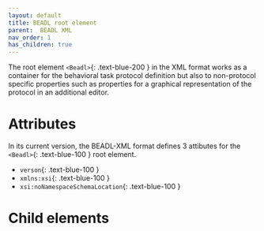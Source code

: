 ```yaml
---
layout: default
title: BEADL root element
parent:  BEADL XML
nav_order: 1
has_children: true
---
```

The root element `<Beadl>`{: .text-blue-200 } in the XML format works as a container for the behavioral task protocol definition but also to non-protocol specific properties such as properties for a graphical representation of the protocol in an additional editor.

# Attributes
In its current version, the BEADL-XML format defines 3 attibutes for the `<Beadl>`{: .text-blue-100 } root element.
- `verson`{: .text-blue-100 } 
- `xmlns:xsi`{: .text-blue-100 } 
- `xsi:noNamespaceSchemaLocation`{: .text-blue-100 } 

# Child elements